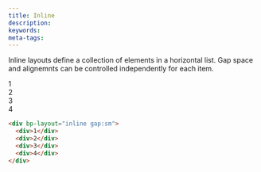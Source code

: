 ```yaml
---
title: Inline
description: 
keywords:
meta-tags:
---
```


Inline layouts define a collection of elements in a horizontal list. Gap space and alignemnts can be controlled independently for each item.

<div bp-layout="inline gap:sm" demo>
  <div>1</div>
  <div>2</div>
  <div>3</div>
  <div>4</div>
</div>

```html
<div bp-layout="inline gap:sm">
  <div>1</div>
  <div>2</div>
  <div>3</div>
  <div>4</div>
</div>
```